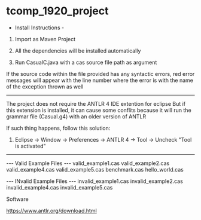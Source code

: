 # tcomp_1920_project

 - Install Instructions -

1) Import as Maven Project

2) All the dependencies will be installed automatically

3) Run CasualC.java with a cas source file path as argument

If the source code within the file provided has any syntactic errors, red error messages will appear with the line number where the error is
with the name of the exception thrown as well

----------------------------------------------------

The project does not require the ANTLR 4 IDE extention for eclipse
But if this extension is installed, it can cause some conflits
because it will run the grammar file (Casual.g4) with an older version of ANTLR

If such thing happens, follow this solution:

1) Eclipse -> Window -> Preferences -> ANTLR 4 -> Tool -> Uncheck "Tool is activated"


----------------------------------------------------

--- Valid Example Files ---
valid_example1.cas
valid_example2.cas
valid_example4.cas
valid_example5.cas
benchmark.cas
hello_world.cas

--- INvalid Example Files ---
invalid_example1.cas
invalid_example2.cas
invalid_example4.cas
invalid_example5.cas



Software

https://www.antlr.org/download.html

